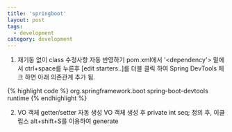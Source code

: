 ```yaml
---
title: 'springboot'
layout: post
tags:
  - development
category: development
---
```


1) 재기동 없이 class 수정사항 자동 반영하기
pom.xml에서  '<dependency'> 밑에서 ctrl+space를 누른후 [edit starters..]를 더블 클릭 하여 Spring DevTools 체크 하면 아래 의존관계 추가 됨.

{% highlight code %}
<dependency>
			<groupId>org.springframework.boot</groupId>
			<artifactId>spring-boot-devtools</artifactId>
			<scope>runtime</scope>
</dependency>
{% endhighlight %}

2) VO 객체 getter/setter 자동 생성
VO 객체 생성 후 private int seq; 정의 후,
이클립스 alt+shift+S를 이용하여 generate